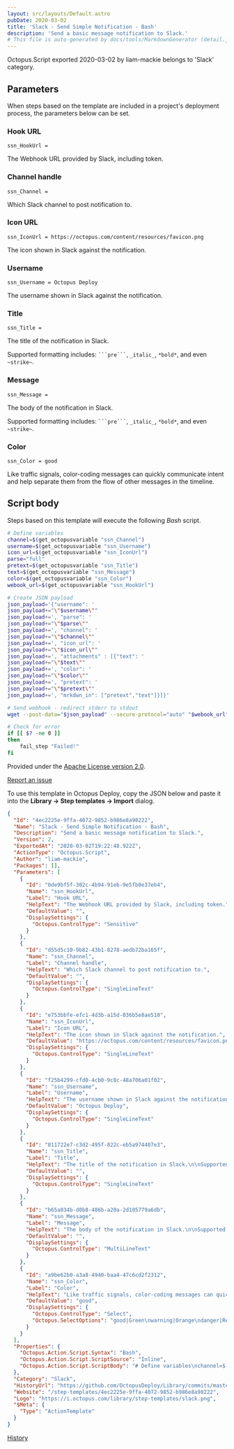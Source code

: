 ```yaml
---
layout: src/layouts/Default.astro
pubDate: 2020-03-02
title: 'Slack - Send Simple Notification - Bash'
description: 'Send a basic message notification to Slack.'
# This file is auto-generated by docs/tools/MarkdownGenerator (detail.js)
---
```


Octopus.Script exported 2020-03-02 by liam-mackie belongs to 'Slack' category.

## Parameters

When steps based on the template are included in a project's deployment process, the parameters below can be set.


<div class="param">

### Hook URL

`ssn_HookUrl = `

The Webhook URL provided by Slack, including token.

</div>
        
<div class="param">

### Channel handle

`ssn_Channel = `

Which Slack channel to post notification to.

</div>
        
<div class="param">

### Icon URL

`ssn_IconUrl = https://octopus.com/content/resources/favicon.png`

The icon shown in Slack against the notification.

</div>
        
<div class="param">

### Username

`ssn_Username = Octopus Deploy`

The username shown in Slack against the notification.

</div>
        
<div class="param">

### Title

`ssn_Title = `

The title of the notification in Slack.

Supported formatting includes: ` ```pre``` `, `_italic_`, `*bold*`, and even `~strike~`.

</div>
        
<div class="param">

### Message

`ssn_Message = `

The body of the notification in Slack.

Supported formatting includes: ` ```pre``` `, `_italic_`, `*bold*`, and even `~strike~`.

</div>
        
<div class="param">

### Color

`ssn_Color = good`

Like traffic signals, color-coding messages can quickly communicate intent and help separate them from the flow of other messages in the timeline.

</div>
        

## Script body

Steps based on this template will execute the following *Bash* script.

```Bash
# Define variables
channel=$(get_octopusvariable "ssn_Channel")
username=$(get_octopusvariable "ssn_Username")
icon_url=$(get_octopusvariable "ssn_IconUrl")
parse="full"
pretext=$(get_octopusvariable "ssn_Title")
text=$(get_octopusvariable "ssn_Message")
color=$(get_octopusvariable "ssn_Color")
webook_url=$(get_octopusvariable "ssn_HookUrl")

# Create JSON payload
json_payload='{"username": '
json_payload+="\"$username\""
json_payload+=', "parse": '
json_payload+="\"$parse\""
json_payload+=', "channel": '
json_payload+="\"$channel\""
json_payload+=', "icon_url": '
json_payload+="\"$icon_url\""
json_payload+=', "attachments" : [{"text": '
json_payload+="\"$text\""
json_payload+=', "color": '
json_payload+="\"$color\""
json_payload+=', "pretext": '
json_payload+="\"$pretext\""
json_payload+=', "mrkdwn_in": ["pretext","text"]}]}'

# Send webhook - redirect stderr to stdout
wget --post-data="$json_payload" --secure-protocol="auto" "$webook_url" 2>&1

# Check for error
if [[ $? -ne 0 ]]
then
    fail_step "Failed!"
fi
```

Provided under the [Apache License version 2.0](https://github.com/OctopusDeploy/Library/blob/master/LICENSE.txt).

[Report an issue](https://github.com/OctopusDeploy/Library/issues/new?assignees=&labels=&projects=&template=bug-report.yml&title=Issue%20with%20Slack%20-%20Send%20Simple%20Notification%20-%20Bash&step-template=Slack%20-%20Send%20Simple%20Notification%20-%20Bash)

<div class="get-json">

To use this template in Octopus Deploy, copy the JSON below and paste it into the **Library → Step templates → Import** dialog.

```json
{
  "Id": "4ec2225e-9ffa-4072-9852-b986e8a98222",
  "Name": "Slack - Send Simple Notification - Bash",
  "Description": "Send a basic message notification to Slack.",
  "Version": 2,
  "ExportedAt": "2020-03-02T19:22:48.922Z",
  "ActionType": "Octopus.Script",
  "Author": "liam-mackie",
  "Packages": [],
  "Parameters": [
    {
      "Id": "0de9bf5f-302c-4b94-91eb-9e5fb0e37eb4",
      "Name": "ssn_HookUrl",
      "Label": "Hook URL",
      "HelpText": "The Webhook URL provided by Slack, including token.",
      "DefaultValue": "",
      "DisplaySettings": {
        "Octopus.ControlType": "Sensitive"
      }
    },
    {
      "Id": "d55d5c10-9b82-43b1-8278-aedb72ba165f",
      "Name": "ssn_Channel",
      "Label": "Channel handle",
      "HelpText": "Which Slack channel to post notification to.",
      "DefaultValue": "",
      "DisplaySettings": {
        "Octopus.ControlType": "SingleLineText"
      }
    },
    {
      "Id": "e753bbfe-efc1-4d3b-a15d-036b5e8ae510",
      "Name": "ssn_IconUrl",
      "Label": "Icon URL",
      "HelpText": "The icon shown in Slack against the notification.",
      "DefaultValue": "https://octopus.com/content/resources/favicon.png",
      "DisplaySettings": {
        "Octopus.ControlType": "SingleLineText"
      }
    },
    {
      "Id": "f25b4299-cfd0-4cb0-9c8c-48a706a01f02",
      "Name": "ssn_Username",
      "Label": "Username",
      "HelpText": "The username shown in Slack against the notification.",
      "DefaultValue": "Octopus Deploy",
      "DisplaySettings": {
        "Octopus.ControlType": "SingleLineText"
      }
    },
    {
      "Id": "811722e7-c3d2-495f-822c-eb5a974407e3",
      "Name": "ssn_Title",
      "Label": "Title",
      "HelpText": "The title of the notification in Slack.\n\nSupported formatting includes: ` ```pre``` `, `_italic_`, `*bold*`, and even `~strike~`.",
      "DefaultValue": "",
      "DisplaySettings": {
        "Octopus.ControlType": "SingleLineText"
      }
    },
    {
      "Id": "b65a034b-d0b8-486b-a20a-2d105779a6db",
      "Name": "ssn_Message",
      "Label": "Message",
      "HelpText": "The body of the notification in Slack.\n\nSupported formatting includes: ` ```pre``` `, `_italic_`, `*bold*`, and even `~strike~`.",
      "DefaultValue": "",
      "DisplaySettings": {
        "Octopus.ControlType": "MultiLineText"
      }
    },
    {
      "Id": "a9be62b0-a3a8-4940-baa4-47c6cd2f2312",
      "Name": "ssn_Color",
      "Label": "Color",
      "HelpText": "Like traffic signals, color-coding messages can quickly communicate intent and help separate them from the flow of other messages in the timeline.",
      "DefaultValue": "good",
      "DisplaySettings": {
        "Octopus.ControlType": "Select",
        "Octopus.SelectOptions": "good|Green\nwarning|Orange\ndanger|Red"
      }
    }
  ],
  "Properties": {
    "Octopus.Action.Script.Syntax": "Bash",
    "Octopus.Action.Script.ScriptSource": "Inline",
    "Octopus.Action.Script.ScriptBody": "# Define variables\nchannel=$(get_octopusvariable \"ssn_Channel\")\nusername=$(get_octopusvariable \"ssn_Username\")\nicon_url=$(get_octopusvariable \"ssn_IconUrl\")\nparse=\"full\"\npretext=$(get_octopusvariable \"ssn_Title\")\ntext=$(get_octopusvariable \"ssn_Message\")\ncolor=$(get_octopusvariable \"ssn_Color\")\nwebook_url=$(get_octopusvariable \"ssn_HookUrl\")\n\n# Create JSON payload\njson_payload='{\"username\": '\njson_payload+=\"\\\"$username\\\"\"\njson_payload+=', \"parse\": '\njson_payload+=\"\\\"$parse\\\"\"\njson_payload+=', \"channel\": '\njson_payload+=\"\\\"$channel\\\"\"\njson_payload+=', \"icon_url\": '\njson_payload+=\"\\\"$icon_url\\\"\"\njson_payload+=', \"attachments\" : [{\"text\": '\njson_payload+=\"\\\"$text\\\"\"\njson_payload+=', \"color\": '\njson_payload+=\"\\\"$color\\\"\"\njson_payload+=', \"pretext\": '\njson_payload+=\"\\\"$pretext\\\"\"\njson_payload+=', \"mrkdwn_in\": [\"pretext\",\"text\"]}]}'\n\n# Send webhook - redirect stderr to stdout\nwget --post-data=\"$json_payload\" --secure-protocol=\"auto\" \"$webook_url\" 2>&1\n\n# Check for error\nif [[ $? -ne 0 ]]\nthen\n    fail_step \"Failed!\"\nfi"
  },
  "Category": "Slack",
  "HistoryUrl": "https://github.com/OctopusDeploy/Library/commits/master/step-templates//opt/buildagent/work/75443764cd38076d/step-templates/slack-send-simple-notification-bash.json",
  "Website": "/step-templates/4ec2225e-9ffa-4072-9852-b986e8a98222",
  "Logo": "https://i.octopus.com/library/step-templates/slack.png",
  "$Meta": {
    "Type": "ActionTemplate"
  }
}
```

[History](https://github.com/OctopusDeploy/Library/commits/master/step-templates/https://github.com/OctopusDeploy/Library/commits/master/step-templates//opt/buildagent/work/75443764cd38076d/step-templates/slack-send-simple-notification-bash.json)

</div>

